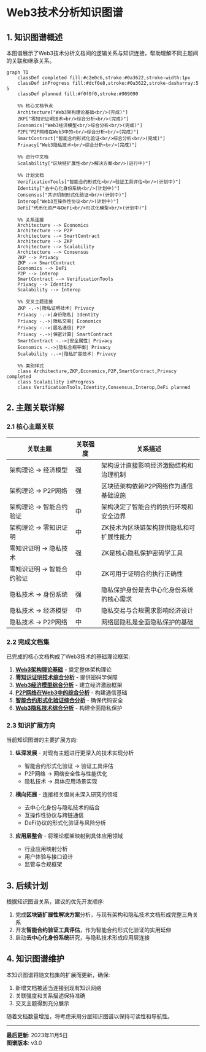 # Web3技术分析知识图谱

## 1. 知识图谱概述

本图谱展示了Web3技术分析文档间的逻辑关系与知识连接，帮助理解不同主题间的关联和继承关系。

```mermaid
graph TD
    classDef completed fill:#c2e0c6,stroke:#0a3622,stroke-width:1px
    classDef inProgress fill:#dcf0e8,stroke:#0a3622,stroke-dasharray:5 5
    classDef planned fill:#f0f0f0,stroke:#909090
    
    %% 核心文档节点
    Architecture["Web3架构理论基础<br/>(完成)"] 
    ZKP["零知识证明技术<br/>综合分析<br/>(完成)"]
    Economics["Web3经济模型<br/>综合分析<br/>(完成)"]
    P2P["P2P网络在Web3中的<br/>综合分析<br/>(完成)"]
    SmartContract["智能合约形式化验证<br/>综合分析<br/>(完成)"]
    Privacy["Web3隐私技术<br/>综合分析<br/>(完成)"]
    
    %% 进行中文档
    Scalability["区块链扩展性<br/>解决方案<br/>(进行中)"]
    
    %% 计划文档
    VerificationTools["智能合约形式化<br/>验证工具评估<br/>(计划中)"]
    Identity["去中心化身份系统<br/>(计划中)"]
    Consensus["共识机制形式化验证<br/>(计划中)"]
    Interop["Web3互操作性协议<br/>(计划中)"]
    DeFi["代币化资产与DeFi<br/>形式化模型<br/>(计划中)"]
    
    %% 关系连接
    Architecture --> Economics
    Architecture --> P2P
    Architecture --> SmartContract
    Architecture --> ZKP
    Architecture --> Scalability
    Architecture --> Consensus
    ZKP --> Privacy
    ZKP --> SmartContract
    Economics --> DeFi
    P2P --> Interop
    SmartContract --> VerificationTools
    Privacy --> Identity
    Scalability --> Interop
    
    %% 交叉主题连接
    ZKP -.->|隐私证明技术| Privacy
    Privacy -.->|身份隐私| Identity
    Privacy -.->|隐私交易| Economics
    Privacy -.->|匿名通信| P2P
    Privacy -.->|保密计算| SmartContract
    SmartContract -.->|安全属性| Privacy
    Economics -.->|隐私合规平衡| Privacy
    Scalability -.->|隐私扩容技术| Privacy
    
    %% 类别样式
    class Architecture,ZKP,Economics,P2P,SmartContract,Privacy completed
    class Scalability inProgress
    class VerificationTools,Identity,Consensus,Interop,DeFi planned
```

## 2. 主题关联详解

### 2.1 核心主题关联

| 关联主题 | 关联强度 | 关系描述 |
|---------|----------|---------|
| 架构理论 → 经济模型 | 强 | 架构设计直接影响经济激励结构和治理机制 |
| 架构理论 → P2P网络 | 强 | 区块链架构依赖P2P网络作为通信基础设施 |
| 架构理论 → 智能合约验证 | 中 | 架构决定了智能合约的执行环境和安全边界 |
| 架构理论 → 零知识证明 | 中 | ZK技术为区块链架构提供隐私和可扩展性能力 |
| 零知识证明 → 隐私技术 | 强 | ZK是核心隐私保护密码学工具 |
| 零知识证明 → 智能合约验证 | 中 | ZK可用于证明合约执行正确性 |
| 隐私技术 → 身份系统 | 强 | 隐私保护身份是去中心化身份系统的核心需求 |
| 隐私技术 → 经济模型 | 中 | 隐私交易与合规需求影响经济设计 |
| 隐私技术 → P2P网络 | 中 | 网络层隐私是全面隐私保护的基础 |

### 2.2 完成文档集

已完成的核心文档构成了Web3技术的基础理论框架:

1. **[Web3架构理论基础](../03_Architecture/Web3_Architecture_Theory_Foundations.md)** - 奠定整体架构理论
2. **[零知识证明技术综合分析](../05_Security_Privacy/Zero_Knowledge_Proofs_Comprehensive.md)** - 提供密码学保障
3. **[Web3经济模型综合分析](../08_Economic_Models/Web3_Economic_Models_Comprehensive.md)** - 建立经济激励框架
4. **[P2P网络在Web3中的综合分析](../20_Data_Structures_Protocols/P2P_Networks_In_Web3_Comprehensive.md)** - 构建通信基础
5. **[智能合约形式化验证综合分析](../21_Formal_Verification/Smart_Contract_Formal_Verification.md)** - 确保代码安全
6. **[Web3隐私技术综合分析](../05_Security_Privacy/Web3_Privacy_Technologies.md)** - 构建全面隐私保护

### 2.3 知识扩展方向

当前知识图谱的主要扩展方向:

1. **纵深发展** - 对现有主题进行更深入的技术实现分析
   - 智能合约形式化验证 → 验证工具评估
   - P2P网络 → 网络安全性与性能优化
   - 隐私技术 → 具体应用场景实现

2. **横向拓展** - 连接相关但尚未深入研究的领域
   - 去中心化身份与隐私技术的结合
   - 互操作性协议与跨链通信
   - DeFi协议的形式化验证与风险分析

3. **应用层整合** - 将理论框架映射到具体应用领域
   - 行业应用映射分析
   - 用户体验与接口设计
   - 监管与合规框架

## 3. 后续计划

根据知识图谱关系，建议的优先开发顺序:

1. 完成**区块链扩展性解决方案**分析，与现有架构和隐私技术文档形成完整三角关系
2. 开发**智能合约验证工具评估**，作为智能合约形式化验证的实用延伸
3. 启动**去中心化身份系统**研究，与隐私技术形成应用层连接

## 4. 知识图谱维护

本知识图谱将随文档集的扩展而更新，确保:

1. 新增文档被适当连接到现有知识网络
2. 关联强度和关系描述保持准确
3. 交叉主题得到充分展示

随着文档数量增加，将考虑采用分层知识图谱以保持可读性和导航性。

---

**最后更新**: 2023年11月5日  
**图谱版本**: v3.0
